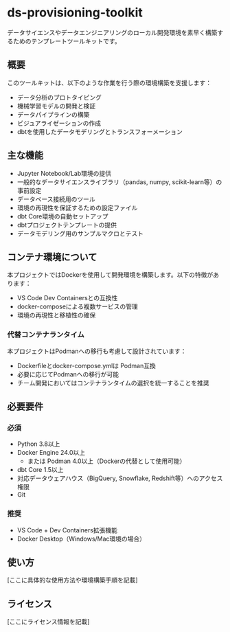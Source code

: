 # ds-provisioning-toolkit

データサイエンスやデータエンジニアリングのローカル開発環境を素早く構築するためのテンプレートツールキットです。

## 概要

このツールキットは、以下のような作業を行う際の環境構築を支援します：

- データ分析のプロトタイピング
- 機械学習モデルの開発と検証
- データパイプラインの構築
- ビジュアライゼーションの作成
- dbtを使用したデータモデリングとトランスフォーメーション

## 主な機能

- Jupyter Notebook/Lab環境の提供
- 一般的なデータサイエンスライブラリ（pandas, numpy, scikit-learn等）の事前設定
- データベース接続用のツール
- 環境の再現性を保証するための設定ファイル
- dbt Core環境の自動セットアップ
- dbtプロジェクトテンプレートの提供
- データモデリング用のサンプルマクロとテスト

## コンテナ環境について

本プロジェクトではDockerを使用して開発環境を構築します。以下の特徴があります：

- VS Code Dev Containersとの互換性
- docker-composeによる複数サービスの管理
- 環境の再現性と移植性の確保

### 代替コンテナランタイム

本プロジェクトはPodmanへの移行も考慮して設計されています：

- Dockerfileとdocker-compose.ymlは Podman互換
- 必要に応じてPodmanへの移行が可能
- チーム開発においてはコンテナランタイムの選択を統一することを推奨

## 必要要件

### 必須
- Python 3.8以上
- Docker Engine 24.0以上
  - または Podman 4.0以上（Dockerの代替として使用可能）
- dbt Core 1.5以上
- 対応データウェアハウス（BigQuery, Snowflake, Redshift等）へのアクセス権限
- Git

### 推奨
- VS Code + Dev Containers拡張機能
- Docker Desktop（Windows/Mac環境の場合）

## 使い方

[ここに具体的な使用方法や環境構築手順を記載]

## ライセンス

[ここにライセンス情報を記載]